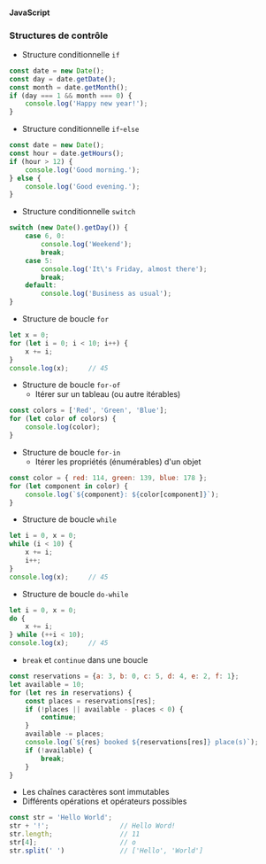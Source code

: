 #### JavaScript
### Structures de contrôle

<div class="r-stack">

<div class="fragment fade-out" data-fragment-index="1">

* Structure conditionnelle `if`

```javascript
const date = new Date();
const day = date.getDate();
const month = date.getMonth();
if (day === 1 && month === 0) {
    console.log('Happy new year!');
}
```

</div>

<div class="fragment fade-in-then-out" data-fragment-index="1">

* Structure conditionnelle `if`-`else`

```javascript
const date = new Date();
const hour = date.getHours();
if (hour > 12) {
    console.log('Good morning.');
} else {
    console.log('Good evening.');
}
```
</div>

<div class="fragment fade-in-then-out" >

* Structure conditionnelle `switch`

```javascript
switch (new Date().getDay()) {
    case 6, 0:
        console.log('Weekend');
        break;
    case 5:
        console.log('It\'s Friday, almost there');
        break;
    default:
        console.log('Business as usual');
}
```

</div>

<div class="fragment fade-in-then-out" >

* Structure de boucle `for`

```javascript
let x = 0;
for (let i = 0; i < 10; i++) {
    x += i;
}
console.log(x);     // 45
```

</div>


<div class="fragment fade-in-then-out" >

* Structure de boucle `for-of`
  * Itérer sur un tableau (ou autre itérables)

```javascript
const colors = ['Red', 'Green', 'Blue'];
for (let color of colors) {
    console.log(color);
}
```

</div>

<div class="fragment fade-in-then-out" >

* Structure de boucle `for-in`
    * Itérer les propriétés (énumérables) d'un objet

```javascript
const color = { red: 114, green: 139, blue: 178 };
for (let component in color) {
    console.log(`${component}: ${color[component]}`);
}
```

</div>

<div class="fragment fade-in-then-out" >

* Structure de boucle `while`

```javascript
let i = 0, x = 0;
while (i < 10) {
    x += i;
    i++;
}
console.log(x);     // 45
```

</div>

<div class="fragment fade-in-then-out" >

* Structure de boucle `do-while`

```javascript
let i = 0, x = 0;
do {
    x += i;
} while (++i < 10);
console.log(x);     // 45
```

</div>

<div class="fragment fade-in-then-out" >

* `break` et `continue` dans une boucle 

```javascript
const reservations = {a: 3, b: 0, c: 5, d: 4, e: 2, f: 1};
let available = 10;
for (let res in reservations) {
    const places = reservations[res];
    if (!places || available - places < 0) {
        continue;
    }
    available -= places;
    console.log(`${res} booked ${reservations[res]} place(s)`);
    if (!available) {
        break;
    }
}
```

</div>



<div class="fragment">

* Les chaînes caractères sont immutables
* Différents opérations et opérateurs possibles

```javascript
const str = 'Hello World';
str + '!';                  // Hello Word!
str.length;                 // 11
str[4];                     // o
str.split(' ')              // ['Hello', 'World']
```

</div>

</div>

